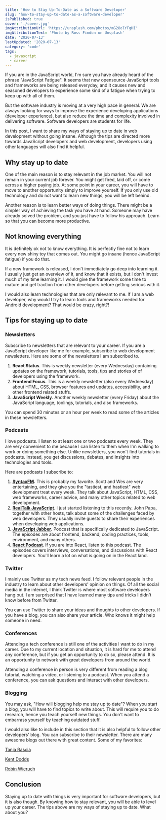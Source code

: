 ```yaml
---
title: 'How to Stay Up-To-Date as a Software Developer'
slug: 'how-to-stay-up-to-date-as-a-software-developer'
isPublished: true
cover: './cover.jpg'
imgAttributionUrl: 'https://unsplash.com/photos/mG28olYFgHI'
imgAttributionText: 'Photo by Ross Findon on Unsplash'
date: '2020-07-13'
lastUpdated: '2020-07-13'
category: 'code'
tags:
  - javascript
  - career
---
```


If you are in the JavaScript world, I'm sure you have already heard of the phrase "JavaScript Fatigue". It seems that new opensource JavaScript tools and frameworks are being released everyday, and it causes new and seasoned developers to experience some kind of a fatigue when trying to keep up with all of them.

But the software industry is moving at a very high pace in general. We are always looking for ways to improve the experience developing applications (developer experience), but also reduce the time and complexity involved in delivering software. Software developers are students for life.

In this post, I want to share my ways of staying up to date in web development without going insane. Although the tips are directed more towards JavaScript developers and web development, developers using other languages will also find it helpful.

## Why stay up to date

One of the main reason is to stay relevant in the job market. You will not remain in your current job forever. You might get fired, laid off, or come across a higher paying job. At some point in your career, you will have to move to another opportunity simply to improve yourself. If you only use old technology and do not want to learn new things, you will be left behind.

Another reason is to learn better ways of doing things. There might be a simpler way of achieving the task you have at hand. Someone may have already solved the problem, and you just have to follow his approach. Learn so that you can become more productive.

## Not knowing everything

It is definitely ok not to know everything. It is perfectly fine not to learn every new shiny toy that comes out. You might go insane (hence JavaScript fatigue) if you do that.

If a new framework is released, I don't immediately go deep into learning it. I usually just get an overview of it, and know that it exists, but I don't invest much of my time learning it. I would give the framework some time to mature and get traction from other developers before getting serious with it.

I would also learn technologies that are only relevant to me. If I am a web developer, why would I try to learn tools and frameworks needed for Android development? That would be crazy, right?!

## Tips for staying up to date

### Newsletters

Subscribe to newsletters that are relevant to your career. If you are a JavaScript developer like me for example, subscribe to web development newsletters. Here are some of the newsletters I am subscribed to.

1. **React Status**. This is weekly newsletter (every Wednesday) containing updates on the framework, tutorials, tools, tips and stories of of developers using the framework.
2. **Frontend Focus**. This is a weekly newsletter (also every Wednesday) about HTML, CSS, browser features and updates, accessibility, and other frontend related stuffs.
3. **JavaScript Weekly**. Another weekly newsletter (every Friday) about the JavaScript language, toolings, tutorials, and also frameworks.

You can spend 30 minutes or an hour per week to read some of the articles in these newsletters.

### Podcasts

I love podcasts. I listen to at least one or two podcasts every week. They are very convenient to me because I can listen to them when I'm walking to work or doing something else. Unlike newsletters, you won't find tutorials in podcasts. Instead, you get discussions, debates, and insights into technologies and tools.

Here are podcasts I subscribe to:

1. **[SyntaxFM](https://syntax.fm/).** This is probably my favorite. Scott and Wes are very entertaining, and they give you the "tastiest, and hastiest" web development treat every week. They talk about JavaScript, HTML, CSS, web frameworks, career advice, and many other topics related to web development.
2. [**RealTalk JavaScript**](https://realtalkjavascript.simplecast.com/). I just started listening to this recently. John Papa, together with other hosts, talk about some of the challenges faced by web developers. They usually invite guests to share their experiences when developing web applications.
3. **[JavaScript Jabber](https://devchat.tv/podcasts/js-jabber/)**. Podcast that is specifically dedicated to JavaScript. The episodes are about frontend, backend, coding practices, tools, environment, and many others.
4. **[React Podcast](https://reactpodcast.simplecast.com/)**. If you are into React, listen to this podcast. The episodes covers interviews, conversations, and discussions with React developers. You'll learn a lot on what is going on in the React land.

### Twitter

I mainly use Twitter as my tech news feed. I follow relevant people in the industry to learn about other developers' opinion on things. Of all the social media in the internet, I think Twitter is where most software developers hang out. I am surprised that I have learned many tips and tricks I didn't know before from Twitter.

You can use Twitter to share your ideas and thoughts to other developers. If you have a blog, you can also share your article. Who knows it might help someone in need.

### Conferences

Attending a tech conference is still one of the activities I want to do in my career. Due to my current location and situation, it is hard for me to attend any conference, but if you get an opportunity to do so, please attend. It is an opportunity to network with great developers from around the world.

Attending a conference in person is very different from reading a blog tutorial, watching a video, or listening to a podcast. When you attend a conference, you can ask questions and interact with other developers.

### Blogging

You may ask, "How will blogging help me stay up to date"? When you start a blog, you will have to find topics to write about. This will require you to do research, hence you teach yourself new things. You don't want to embarrass yourself by teaching outdated stuff.

I would also like to include in this section that it is also helpful to follow other developers' blog. You can subscribe to their newsletter. There are many awesome blogs out there with great content. Some of my favorites:

[Tania Rascia](http://taniarascia.com/)

[Kent Dodds](https://kentcdodds.com/)

[Robin Wieruch](https://www.robinwieruch.de/blog)

## Conclusion

Staying up to date with things is very important for software developers, but it is also though. By knowing how to stay relevant, you will be able to level up your career. The tips above are my ways of staying up to date. What about you?
